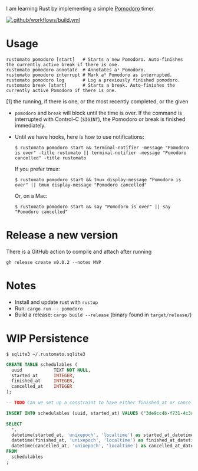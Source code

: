I am learning Rust by implementing a simple [Pomodoro](https://en.wikipedia.org/wiki/Pomodoro_Technique) timer.

[![.github/workflows/build.yml](https://github.com/suhlig/rustomato/actions/workflows/build.yml/badge.svg)](https://github.com/suhlig/rustomato/actions/workflows/build.yml)

# Usage

```command
rustomato pomodoro [start]   # Starts a new Pomodoro. Auto-finishes the currently active break if there is one.
rustomato pomodoro annotate  # Annotates a¹ Pomodoro.
rustomato pomodoro interrupt # Mark a¹ Pomodoro as interrupted.
rustomato pomodoro log       # Log a previously finished pomodoro.
rustomato break [start]      # Starts a break. Auto-finishes the currently active Pomodoro if there is one.
```
[1] the running, if there is one, or the most recently completed, or the given

* `pomodoro` and `break` will block until the time is over. If the command is interrupted with Control-C (`SIGINT`), the Pomodoro or break is finished immediately.
* Until we have hooks, here is how to use notifications:
  ```command
  $ rustomato pomodoro start && terminal-notifier -message "Pomodoro is over" -title rustomato || terminal-notifier -message "Pomodoro cancelled" -title rustomato
  ```

  If you prefer tmux:

  ```command
  $ rustomato pomodoro start && tmux display-message "Pomodoro is over" || tmux display-message "Pomodoro cancelled"
  ```

  Or, on a Mac:

  ```command
  $ rustomato pomodoro start && say "Pomodoro is over" || say "Pomodoro cancelled"
  ```

# Release a new version

There is a GitHub action to compile and attach after running

```command
gh release create v0.0.2 --notes MVP
```

# Notes

* Install and update rust with `rustup`
* Run: `cargo run -- pomodoro`
* Build a release: `cargo build --release` (binary found in `target/release/`)

# WIP Persistence

```command
$ sqlite3 ~/.rustomato.sqlite3
```

```sql
CREATE TABLE schedulables (
  uuid            TEXT NOT NULL,
  started_at      INTEGER,
  finished_at     INTEGER,
  cancelled_at    INTEGER
);

-- TODO Can we set up a constraint to have either finished_at or cancelled_at as zero?

INSERT INTO schedulables (uuid, started_at) VALUES ("3de9cc4b-f731-4c3d-9c93-1700c932f218", 1629318386);

SELECT
  *,
  datetime(started_at, 'unixepoch', 'localtime') as started_at_datetime,
  datetime(finished_at, 'unixepoch', 'localtime') as finished_at_datetime,
  datetime(cancelled_at, 'unixepoch', 'localtime') as cancelled_at_datetime
FROM
  schedulables
;
